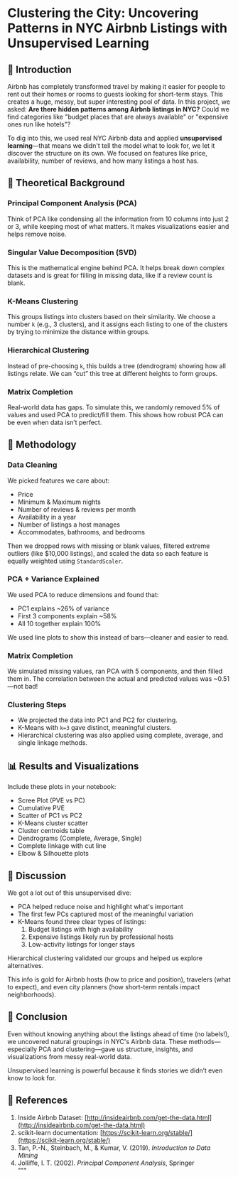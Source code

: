 # Clustering the City: Uncovering Patterns in NYC Airbnb Listings with Unsupervised Learning

## 📌 Introduction

Airbnb has completely transformed travel by making it easier for people to rent out their homes or rooms to guests looking for short-term stays. This creates a huge, messy, but super interesting pool of data. In this project, we asked: **Are there hidden patterns among Airbnb listings in NYC?** Could we find categories like "budget places that are always available" or "expensive ones run like hotels"?

To dig into this, we used real NYC Airbnb data and applied **unsupervised learning**—that means we didn't tell the model what to look for, we let it discover the structure on its own. We focused on features like price, availability, number of reviews, and how many listings a host has.

## 🧠 Theoretical Background

### Principal Component Analysis (PCA)
Think of PCA like condensing all the information from 10 columns into just 2 or 3, while keeping most of what matters. It makes visualizations easier and helps remove noise.

### Singular Value Decomposition (SVD)
This is the mathematical engine behind PCA. It helps break down complex datasets and is great for filling in missing data, like if a review count is blank.

### K-Means Clustering
This groups listings into clusters based on their similarity. We choose a number `k` (e.g., 3 clusters), and it assigns each listing to one of the clusters by trying to minimize the distance within groups.

### Hierarchical Clustering
Instead of pre-choosing `k`, this builds a tree (dendrogram) showing how all listings relate. We can “cut” this tree at different heights to form groups.

### Matrix Completion
Real-world data has gaps. To simulate this, we randomly removed 5% of values and used PCA to predict/fill them. This shows how robust PCA can be even when data isn’t perfect.

## 💜 Methodology

### Data Cleaning
We picked features we care about:
- Price
- Minimum & Maximum nights
- Number of reviews & reviews per month
- Availability in a year
- Number of listings a host manages
- Accommodates, bathrooms, and bedrooms

Then we dropped rows with missing or blank values, filtered extreme outliers (like $10,000 listings), and scaled the data so each feature is equally weighted using `StandardScaler`.

### PCA + Variance Explained
We used PCA to reduce dimensions and found that:
- PC1 explains ~26% of variance
- First 3 components explain ~58%
- All 10 together explain 100%

We used line plots to show this instead of bars—cleaner and easier to read.

### Matrix Completion
We simulated missing values, ran PCA with 5 components, and then filled them in. The correlation between the actual and predicted values was ~0.51—not bad!

### Clustering Steps
- We projected the data into PC1 and PC2 for clustering.
- K-Means with `k=3` gave distinct, meaningful clusters.
- Hierarchical clustering was also applied using complete, average, and single linkage methods.

## 📊 Results and Visualizations

Include these plots in your notebook:
- Scree Plot (PVE vs PC)
- Cumulative PVE
- Scatter of PC1 vs PC2
- K-Means cluster scatter
- Cluster centroids table
- Dendrograms (Complete, Average, Single)
- Complete linkage with cut line
- Elbow & Silhouette plots

## 💭 Discussion

We got a lot out of this unsupervised dive:
- PCA helped reduce noise and highlight what's important
- The first few PCs captured most of the meaningful variation
- K-Means found three clear types of listings:
  1. Budget listings with high availability
  2. Expensive listings likely run by professional hosts
  3. Low-activity listings for longer stays

Hierarchical clustering validated our groups and helped us explore alternatives.

This info is gold for Airbnb hosts (how to price and position), travelers (what to expect), and even city planners (how short-term rentals impact neighborhoods).

## 📅 Conclusion

Even without knowing anything about the listings ahead of time (no labels!), we uncovered natural groupings in NYC's Airbnb data. These methods—especially PCA and clustering—gave us structure, insights, and visualizations from messy real-world data.

Unsupervised learning is powerful because it finds stories we didn’t even know to look for.

## 📒 References

1. Inside Airbnb Dataset: [http://insideairbnb.com/get-the-data.html](http://insideairbnb.com/get-the-data.html)  
2. scikit-learn documentation: [https://scikit-learn.org/stable/](https://scikit-learn.org/stable/)  
3. Tan, P.-N., Steinbach, M., & Kumar, V. (2019). *Introduction to Data Mining*  
4. Jolliffe, I. T. (2002). *Principal Component Analysis*, Springer  
"""
